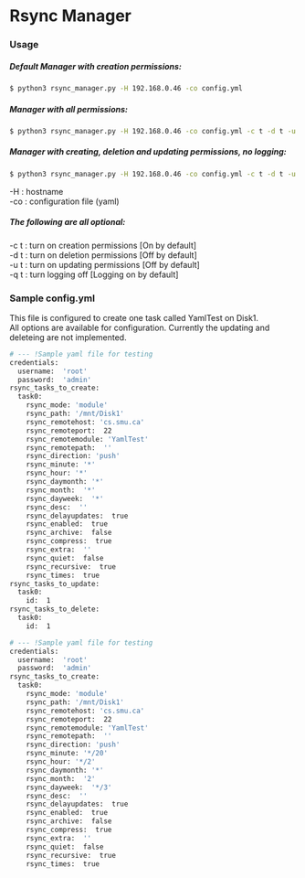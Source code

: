 # Rsync Manager
### Usage  
##### Default Manager with creation permissions:
```sh
$ python3 rsync_manager.py -H 192.168.0.46 -co config.yml 
```
##### Manager with all permissions:
```sh
$ python3 rsync_manager.py -H 192.168.0.46 -co config.yml -c t -d t -u t
```
##### Manager with creating, deletion and updating permissions, no logging:
```sh
$ python3 rsync_manager.py -H 192.168.0.46 -co config.yml -c t -d t -u t -q t
```
-H : hostname  
-co : configuration file (yaml)  
##### The following are all optional:  
-c t :  turn on creation permissions  [On by default]  
-d t : turn on deletion permissions   [Off by default]  
-u t : turn on updating permissions   [Off by default]  
-q t : turn logging off [Logging on by default]

### Sample config.yml
This file is configured to create one task called YamlTest on Disk1.   
All options are available for configuration. Currently the updating and deleteing are not implemented.
```sh
# --- !Sample yaml file for testing
credentials:
  username:  'root'
  password:  'admin'
rsync_tasks_to_create:
  task0:
    rsync_mode: 'module'
    rsync_path: '/mnt/Disk1'
    rsync_remotehost: 'cs.smu.ca'
    rsync_remoteport:  22
    rsync_remotemodule: 'YamlTest'
    rsync_remotepath:  ''
    rsync_direction: 'push'
    rsync_minute: '*'
    rsync_hour: '*'
    rsync_daymonth: '*'
    rsync_month:  '*'
    rsync_dayweek:  '*'
    rsync_desc:  ''
    rsync_delayupdates:  true
    rsync_enabled:  true
    rsync_archive:  false
    rsync_compress:  true
    rsync_extra:  ''
    rsync_quiet:  false
    rsync_recursive:  true
    rsync_times:  true
rsync_tasks_to_update:
  task0:
    id:  1
rsync_tasks_to_delete:
  task0:
    id:  1
```

```sh
# --- !Sample yaml file for testing
credentials:
  username:  'root'
  password:  'admin'
rsync_tasks_to_create:
  task0:
    rsync_mode: 'module'
    rsync_path: '/mnt/Disk1'
    rsync_remotehost: 'cs.smu.ca'
    rsync_remoteport:  22
    rsync_remotemodule: 'YamlTest'
    rsync_remotepath:  ''
    rsync_direction: 'push'
    rsync_minute: '*/20'
    rsync_hour: '*/2'
    rsync_daymonth: '*'
    rsync_month:  '2'
    rsync_dayweek:  '*/3'
    rsync_desc:  ''
    rsync_delayupdates:  true
    rsync_enabled:  true
    rsync_archive:  false
    rsync_compress:  true
    rsync_extra:  ''
    rsync_quiet:  false
    rsync_recursive:  true
    rsync_times:  true
```
